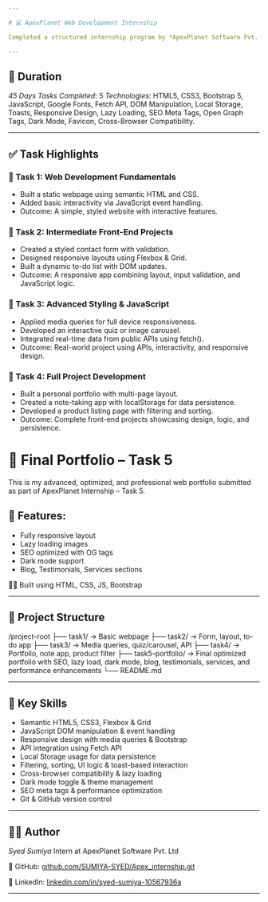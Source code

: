 ```yaml
---

# 💻 ApexPlanet Web Development Internship

Completed a structured internship program by *ApexPlanet Software Pvt. Ltd, focused on building responsive, interactive web projects using **HTML, **CSS, and **JavaScript*.

---
```


## 📅 Duration

*45 Days*
*Tasks Completed*: 5
*Technologies*: HTML5, CSS3, Bootstrap 5, JavaScript, Google Fonts, Fetch API, DOM Manipulation, Local Storage, Toasts, Responsive Design, Lazy Loading, SEO Meta Tags, Open Graph Tags, Dark Mode, Favicon, Cross-Browser Compatibility.

---

## ✅ Task Highlights

### 🔹 Task 1: Web Development Fundamentals

* Built a static webpage using semantic HTML and CSS.
* Added basic interactivity via JavaScript event handling.
* Outcome: A simple, styled website with interactive features.

### 🔹 Task 2: Intermediate Front-End Projects

* Created a styled contact form with validation.
* Designed responsive layouts using Flexbox & Grid.
* Built a dynamic to-do list with DOM updates.
* Outcome: A responsive app combining layout, input validation, and JavaScript logic.

### 🔹 Task 3: Advanced Styling & JavaScript

* Applied media queries for full device responsiveness.
* Developed an interactive quiz or image carousel.
* Integrated real-time data from public APIs using fetch().
* Outcome: Real-world project using APIs, interactivity, and responsive design.

### 🔹 Task 4: Full Project Development

* Built a personal portfolio with multi-page layout.
* Created a note-taking app with localStorage for data persistence.
* Developed a product listing page with filtering and sorting.
* Outcome: Complete front-end projects showcasing design, logic, and persistence.
# 💼 Final Portfolio – Task 5

This is my advanced, optimized, and professional web portfolio submitted as part of ApexPlanet Internship – Task 5.

## 🔧 Features:
- Fully responsive layout
- Lazy loading images
- SEO optimized with OG tags
- Dark mode support
- Blog, Testimonials, Services sections

👨‍💻 Built using HTML, CSS, JS, Bootstrap

---

## 📂 Project Structure


/project-root
├── task1/         → Basic webpage
├── task2/         → Form, layout, to-do app
├── task3/         → Media queries, quiz/carousel, API
├── task4/         → Portfolio, note app, product filter
├── task5-portfolio/ → Final optimized portfolio with SEO, lazy load, dark mode, blog, testimonials, services, and performance enhancements
└── README.md


---

## 🎯 Key Skills

* Semantic HTML5, CSS3, Flexbox & Grid
* JavaScript DOM manipulation & event handling
* Responsive design with media queries & Bootstrap
* API integration using Fetch API
* Local Storage usage for data persistence
* Filtering, sorting, UI logic & toast-based interaction
* Cross-browser compatibility & lazy loading
* Dark mode toggle & theme management
* SEO meta tags & performance optimization
* Git & GitHub version control

---

## 👨‍💻 Author

*Syed Sumiya*
Intern at ApexPlanet Software Pvt. Ltd

🔗 GitHub: [github.com/SUMIYA-SYED/Apex\_internship.git](https://github.com/SUMIYA-SYED/Apex_internship.git)

🔗 LinkedIn: [linkedin.com/in/syed-sumiya-10567936a](https://www.linkedin.com/in/syed-sumiya-10567936a)

---
